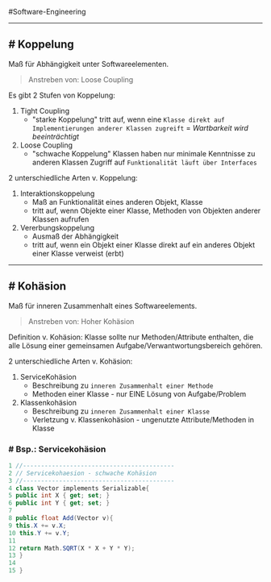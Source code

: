 #Software-Engineering 

---
## # Koppelung

Maß für Abhängigkeit unter Softwareelementen. 
>Anstreben von: Loose Coupling

Es gibt 2 Stufen von Koppelung:

1. Tight Coupling
	- "starke Koppelung"
	  tritt auf, wenn eine `Klasse direkt auf Implementierungen anderer Klassen zugreift` = _Wartbarkeit wird beeinträchtigt_
2. Loose Coupling
	- "schwache Koppelung"
	  Klassen haben nur minimale Kenntnisse zu anderen Klassen
	  Zugriff auf `Funktionalität läuft über Interfaces` 

2 unterschiedliche Arten v. Koppelung:
1. Interaktionskoppelung
	- Maß an Funktionalität eines anderen Objekt, Klasse
	- tritt auf, wenn Objekte einer Klasse, Methoden von Objekten anderer Klassen aufrufen
2. Vererbungskoppelung
	- Ausmaß der Abhängigkeit
	- tritt auf, wenn ein Objekt einer Klasse direkt auf ein anderes Objekt einer Klasse verweist (erbt)

---
## # Kohäsion

Maß für inneren Zusammenhalt eines Softwareelements.
>Anstreben von: Hoher Kohäsion

Definition v. Kohäsion: Klasse sollte nur Methoden/Attribute enthalten, die alle Lösung einer gemeinsamen Aufgabe/Verwantwortungsbereich gehören.

2 unterschiedliche Arten v. Kohäsion:
1. ServiceKohäsion
	- Beschreibung zu `inneren Zusammenhalt einer Methode`
	- Methoden einer Klasse - nur EINE Lösung von Aufgabe/Problem 
2. Klassenkohäsion
	- Beschreibung zu `inneren Zusammenhalt einer Klasse`
	- Verletzung v. Klassenkohäsion - ungenutzte Attribute/Methoden in Klasse

### # Bsp.: Servicekohäsion

```csharp
1 //------------------------------------------
2 // Servicekohaesion - schwache Kohäsion
3 //------------------------------------------
4 class Vector implements Serializable{
5 public int X { get; set; }
6 public int Y { get; set; }
7
8 public float Add(Vector v){
9 this.X += v.X;
10 this.Y += v.Y;
11
12 return Math.SQRT(X * X + Y * Y);
13 }
14
15 }
```